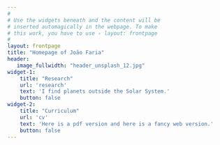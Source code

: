 ```yaml
---
#
# Use the widgets beneath and the content will be
# inserted automagically in the webpage. To make
# this work, you have to use › layout: frontpage
#
layout: frontpage
title: "Homepage of João Faria"
header:
   image_fullwidth: "header_unsplash_12.jpg"
widget-1:
    title: "Research"
    url: 'research'
    text: 'I find planets outside the Solar System.'
    button: false
widget-2:
    title: "Curriculum"
    url: 'cv'
    text: 'Here is a pdf version and here is a fancy web version.'
    button: false
---
```



<!-- <div id="videoModal" class="reveal-modal large" data-reveal="">
  <div class="flex-video widescreen vimeo" style="display: block;">
    <iframe width="1280" height="720" src="https://www.youtube.com/embed/3b5zCFSmVvU" frameborder="0" allowfullscreen></iframe>
  </div>
  <a class="close-reveal-modal">&#215;</a>
</div> -->




<!-- widget-2:
    title: "Publications"
    url: '/publications/'
    text: "I'm an astronomer so all my papers are on ADS. 
           But I keep an up-to-date list <a href='/publications/'>here</a>."
    video: ''
    button: false
 -->

